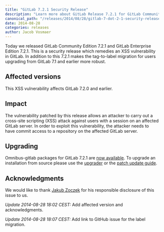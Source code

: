 ```yaml
---
title: "GitLab 7.2.1 Security Release"
description: "Learn more about GitLab Release 7.2.1 for GitLab Community Edition (CE) and Enterprise Edition (EE)"
canonical_path: "/releases/2014/08/28/gitlab-7-dot-2-1-security-release/"
date: 2014-08-28
categories: releases
author: Jacob Vosmaer
---
```


Today we released GitLab Community Edition 7.2.1 and GitLab Enterprise Edition
7.2.1. This is a security release which remedies an XSS vulnerability in
GitLab. In addition to this 7.2.1 makes the tag-to-label migration for users
upgrading from GitLab 7.1 and earlier more
robust.

## Affected versions

This XSS vulnerability affects GitLab 7.2.0 and earlier.

## Impact

The vulnerability patched by this release allows an attacker to carry out a
cross-site scripting (XSS) attack against users with a session on an affected
GitLab server. In order to exploit this vulnerability, the attacker needs to
have commit access to a repository on the affected GitLab server.

## Upgrading

Omnibus-gitlab packages for GitLab 7.2.1 are [now
available](/install/). To upgrade an installation
from source please use the
[upgrader](http://doc.gitlab.com/ce/update/upgrader.html) or the [patch update
guide](http://doc.gitlab.com/ce/update/patch_versions.html).

## Acknowledgments

We would like to thank [Jakub Zoczek](http://zoczus.blogspot.com/) for his
responsible disclosure of this issue to us.

_Update 2014-08-28 18:02 CEST:_ Add affected version and acknowledgments.

_Update 2014-08-28 18:07 CEST:_ Add link to GitHub issue for the label migration.
